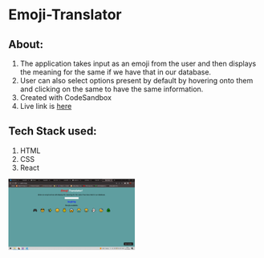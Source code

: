 # Emoji-Translator
## About:
1. The application takes input as an emoji from the user and then displays the meaning for the same if we have that in our database.
2. User can also select options present by default by hovering onto them and clicking on the same to have the same information.
3. Created with CodeSandbox
4. Live link is [here](https://rjq4l2.csb.app/)

## Tech Stack used:
1. HTML
2. CSS
3. React

<img src="images/mark8image.png" height="30%" width="50%">
